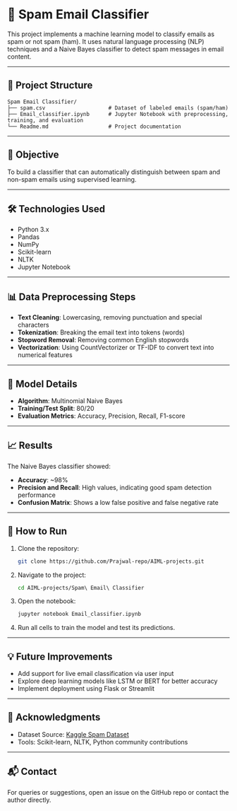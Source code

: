 
# 📧 Spam Email Classifier

This project implements a machine learning model to classify emails as spam or not spam (ham). It uses natural language processing (NLP) techniques and a Naive Bayes classifier to detect spam messages in email content.

---

## 📁 Project Structure

```
Spam Email Classifier/
├── spam.csv                    # Dataset of labeled emails (spam/ham)
├── Email_classifier.ipynb      # Jupyter Notebook with preprocessing, training, and evaluation
└── Readme.md                   # Project documentation
```

---

## 🎯 Objective

To build a classifier that can automatically distinguish between spam and non-spam emails using supervised learning.

---

## 🛠️ Technologies Used

- Python 3.x
- Pandas
- NumPy
- Scikit-learn
- NLTK
- Jupyter Notebook

---

## 📊 Data Preprocessing Steps

- **Text Cleaning**: Lowercasing, removing punctuation and special characters
- **Tokenization**: Breaking the email text into tokens (words)
- **Stopword Removal**: Removing common English stopwords
- **Vectorization**: Using CountVectorizer or TF-IDF to convert text into numerical features

---

## 🤖 Model Details

- **Algorithm**: Multinomial Naive Bayes
- **Training/Test Split**: 80/20
- **Evaluation Metrics**: Accuracy, Precision, Recall, F1-score

---

## 📈 Results

The Naive Bayes classifier showed:

- **Accuracy**: ~98%
- **Precision and Recall**: High values, indicating good spam detection performance
- **Confusion Matrix**: Shows a low false positive and false negative rate

---

## 🚀 How to Run

1. Clone the repository:
   ```bash
   git clone https://github.com/Prajwal-repo/AIML-projects.git
   ```

2. Navigate to the project:
   ```bash
   cd AIML-projects/Spam\ Email\ Classifier
   ```

3. Open the notebook:
   ```bash
   jupyter notebook Email_classifier.ipynb
   ```

4. Run all cells to train the model and test its predictions.

---

## 💡 Future Improvements

- Add support for live email classification via user input
- Explore deep learning models like LSTM or BERT for better accuracy
- Implement deployment using Flask or Streamlit

---

## 🙌 Acknowledgments

- Dataset Source: [Kaggle Spam Dataset](https://www.kaggle.com/datasets/uciml/sms-spam-collection-dataset)
- Tools: Scikit-learn, NLTK, Python community contributions

---

## 📬 Contact

For queries or suggestions, open an issue on the GitHub repo or contact the author directly.

